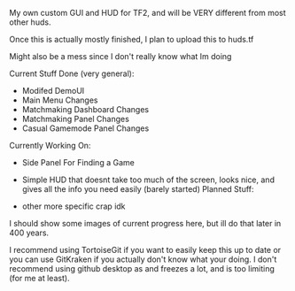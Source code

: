 My own custom GUI and HUD for TF2, and will be VERY different from most other huds.

Once this is actually mostly finished, I plan to upload this to huds.tf

Might also be a mess since I don't really know what Im doing

Current Stuff Done (very general):
 - Modifed DemoUI
 - Main Menu Changes
 - Matchmaking Dashboard Changes
 - Matchmaking Panel Changes
 - Casual Gamemode Panel Changes
 
Currently Working On:
 - Side Panel For Finding a Game
 - Simple HUD that doesnt take too much of the screen, looks nice, and gives all the info you need easily (barely started)
Planned Stuff:

 - other more specific crap idk
 
I should show some images of current progress here, but ill do that later in 400 years.


I recommend using TortoiseGit if you want to easily keep this up to date
or you can use GitKraken if you actually don't know what your doing.
I don't recommend using github desktop as and freezes a lot, and is too limiting (for me at least).

